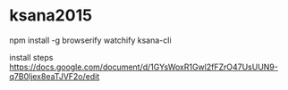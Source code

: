 ksana2015
=======

npm install -g browserify watchify ksana-cli

install steps
https://docs.google.com/document/d/1GYsWoxR1Gwl2fFZrO47UsUUN9-q7B0ljex8eaTJVF2o/edit
